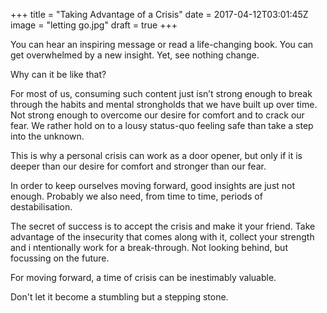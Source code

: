 +++
title = "Taking Advantage of a Crisis"
date = 2017-04-12T03:01:45Z
image = "letting go.jpg"
draft = true
+++


You can hear an inspiring message or read a life-changing book. 
You can get overwhelmed by a new insight. Yet, see nothing change.

Why can it be like that?

For most of us, consuming such content just isn’t strong enough 
to break through the habits and mental strongholds that we have built up over time. 
Not strong enough to overcome our desire for comfort and to crack our fear. 
We rather hold on to a lousy status-quo feeling safe than take a step into the unknown. 

This is why a personal crisis can work as a door opener, but only if it 
is deeper than our desire for comfort and stronger than our fear.

In order to keep ourselves moving forward, good insights are just not enough. 
Probably we also need, from time to time, periods of destabilisation.

The secret of success is to accept the crisis and make it your friend. Take
 advantage of the insecurity that comes along with it, collect your strength and i
 ntentionally work for a break-through. Not looking behind, but focussing on the future.

For moving forward, a time of crisis can be inestimably valuable.

Don't let it become a stumbling but a stepping stone.